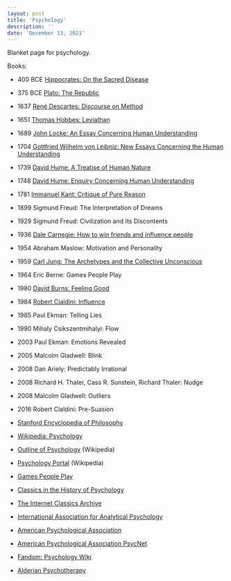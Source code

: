 ```yaml
---
layout: post
title: 'Psychology'
description: ''
date: 'December 13, 2021'
---
```


Blanket page for psychology.

Books:
- 400 BCE [Hippocrates: On the Sacred Disease](http://classics.mit.edu/Hippocrates/sacred.html)
- 375 BCE [Plato: The Republic](https://www.academia.edu/45125065/The_Republic_Of_Plato_by_Plato_Allan_Bloom)
- 1637 [René Descartes: Discourse on Method](https://plato.stanford.edu/entries/descartes-method/)
- 1651 [Thomas Hobbes: Leviathan](https://www.gutenberg.org/files/3207/3207-h/3207-h.htm)
- 1689 [John Locke: An Essay Concerning Human Understanding](https://www.gutenberg.org/files/10615/10615-h/10615-h.htm)
- 1704 [Gottfried Wilhelm von Leibniz: New Essays Concerning the Human Understanding](https://www.gutenberg.org/ebooks/40957)
- 1739 [David Hume: A Treatise of Human Nature](https://www.gutenberg.org/ebooks/4705)
- 1748 [David Hume: Enquiry Concerning Human Understanding](https://www.gutenberg.org/files/9662/9662-h/9662-h.htm)
- 1781 [Immanuel Kant: Critique of Pure Reason](http://staffweb.hkbu.edu.hk/ppp/cpr/toc.html)
- 1899 Sigmund Freud: The Interpretation of Dreams
- 1929 Sigmund Freud: Civilization and Its Discontents
- 1936 [Dale Carnegie: How to win friends and influence people](https://fs.blog/how-to-win-friends-and-influence-people/)
- 1954 Abraham Maslow: Motivation and Personality
- 1959 [Carl Jung: The Archetypes and the Collective Unconscious]()
- 1964 Eric Berne: Games People Play
- 1980 [David Burns: Feeling Good](https://feelinggood.com/)
- 1984 [Robert Cialdini: Influence](https://www.influenceatwork.com/)
- 1985 Paul Ekman: Telling Lies
- 1990 Mihaly Csikszentmihalyi: Flow
- 2003 Paul Ekman: Emotions Revealed
- 2005 Malcolm Gladwell: Blink
- 2008 Dan Ariely: Predictably Irrational
- 2008 Richard H. Thaler, Cass R. Sunstein, Richard Thaler: Nudge
- 2008 Malcolm Gladwell: Outliers
- 2016 Robert Cialdini: Pre-Suasion

- [Stanford Encyclopedia of Philosophy](https://plato.stanford.edu/index.html)
- [Wikipedia: Psychology](https://en.wikipedia.org/wiki/Psychology)
- [Outline of Psychology](https://en.wikipedia.org/wiki/Outline_of_psychology) (Wikipedia)
- [Psychology Portal](https://en.wikipedia.org/wiki/Portal:Psychology) (Wikipedia)
- [Games People Play](https://robkhenderson.substack.com/p/games-people-play-part-iii)
- [Classics in the History of Psychology](https://psychclassics.yorku.ca/)
- [The Internet Classics Archive](http://classics.mit.edu/)
- [International Association for Analytical Psychology](https://iaap.org/)
- [American Psychological Association](https://www.apa.org/)
- [American Psychological Association PsycNet](https://psycnet.apa.org/home)
- [Fandom: Psychology Wiki](https://psychology.fandom.com/wiki/Psychology_Wiki)
- [Alderian Psychotherapy](https://www.apa.org/pubs/books/Alderian-Psychotherapy-Intro-Sample.pdf)
